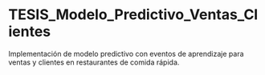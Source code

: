 # TESIS_Modelo_Predictivo_Ventas_Clientes
Implementación de modelo predictivo con eventos de aprendizaje para ventas y clientes en restaurantes de comida rápida.
